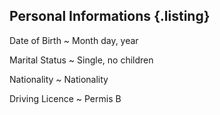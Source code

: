 Personal Informations {.listing}
---------------------

Date of Birth
  ~ Month day, year

Marital Status
  ~ Single, no children

Nationality
  ~ Nationality

Driving Licence
  ~ Permis B
